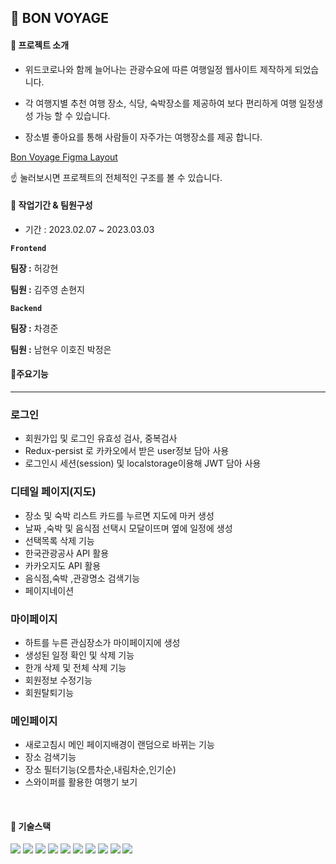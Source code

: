 ## 🚞 BON VOYAGE

<h4>🔎 프로젝트 소개</h4> 

* 위드코로나와 함께 늘어나는 관광수요에 따른 여행일정 웹사이트 제작하게 되었습니다. 

* 각 여행지별 추천 여행 장소, 식당, 숙박장소를 제공하여 보다 편리하게 여행 일정생성 가능 할 수 있습니다. 

* 장소별 좋아요를 통해 사람들이 자주가는 여행장소를 제공 합니다. <br>


[Bon Voyage Figma Layout](https://www.figma.com/file/YFKGhz0okIx69jiwmyTUZa/%EC%97%AC%ED%96%89-%ED%94%8C%EB%9E%98%EB%84%88?node-id=0%3A1&t=AYThgrtD6XP3Dfdi-1) 

☝ 눌러보시면 프로젝트의 전체적인 구조를 볼 수 있습니다.
<br>
<h4> 📅 작업기간 & 팀원구성</h4>

* 기간 : 2023.02.07 ~ 2023.03.03

**`Frontend`**

**팀장 :** 허강현

**팀원 :** 김주영 손현지

**`Backend`**

**팀장 :** 차경준

**팀원 :** 남현우 이호진 박정은

<h4> 🎈주요기능</h4> 

---

### 로그인

- 회원가입 및 로그인 유효성 검사, 중복검사
- Redux-persist 로 카카오에서 받은 user정보 담아 사용
- 로그인시 세션(session) 및 localstorage이용해 JWT 담아 사용

### 디테일 페이지(지도)

- 장소 및 숙박 리스트 카드를 누르면 지도에 마커 생성
- 날짜 ,숙박 및 음식점 선택시 모달이뜨며 옆에 일정에 생성
- 선택목록 삭제 기능
- 한국관광공사 API 활용
- 카카오지도 API 활용
- 음식점,숙박 ,관광명소 검색기능
- 페이지네이션

### 마이페이지

- 하트를 누른 관심장소가 마이페이지에 생성
- 생성된 일정 확인 및 삭제 기능
- 한개 삭제 및 전체 삭제 기능
- 회원정보 수정기능
- 회원탈퇴기능

### 메인페이지

- 새로고침시 메인 페이지배경이 랜덤으로 바뀌는 기능
- 장소 검색기능
- 장소 필터기능(오름차순,내림차순,인기순)
- 스와이퍼를 활용한 여행기 보기

<br>
<h4>
🔨 기술스택
</h4>

<div>
	<img src="https://img.shields.io/badge/Visual Studio Code-007ACC?style=flat&logo=Visual Studio Code&logoColor=white" />
	<img src="https://img.shields.io/badge/GitHub-181717?style=flat&logo=GitHub&logoColor=white" />
	
   <img src="https://img.shields.io/badge/React-61DAFB?style=flat&logo=React&logoColor=white" />
	<img src="https://img.shields.io/badge/React Hook Form-EC5990?style=flat&logo=React Hook Form&logoColor=white" />
	<img src="https://img.shields.io/badge/Slack-4A154B?style=flat&logo=Slack&logoColor=white" />
   	<img src="https://img.shields.io/badge/Notion-000000?style=flat&logo=Notion&logoColor=white" />
	<img src="https://img.shields.io/badge/Kakao Map API-FFCD00?style=flat&logo=Kakao&logoColor=white" />
   <img src="https://img.shields.io/badge/Sourcetree-0052CC?style=flat&logo=Sourcetree&logoColor=white" />
   <img src="https://img.shields.io/badge/Tailwind CSS-06B6D4?style=flat&logo=Tailwind CSS&logoColor=white" />
	<img src="https://img.shields.io/badge/styled-components-DB7093?style=flat&logo=styledcomponents&logoColor=white" />
   
   
</div>
